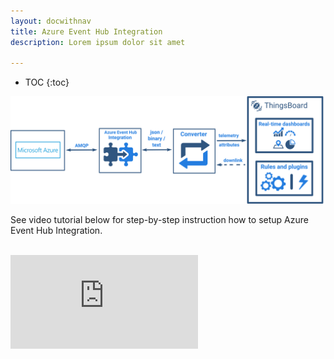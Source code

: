 ```yaml
---
layout: docwithnav
title: Azure Event Hub Integration
description: Lorem ipsum dolor sit amet 

---
```


* TOC
{:toc}

 ![image](/images/user-guide/integrations/azure-event-hub-integration.svg)
 
See video tutorial below for step-by-step instruction how to setup Azure Event Hub Integration.

<br/>
<div id="video">  
 <div id="video_wrapper">
     <iframe src="https://www.youtube.com/embed/Pl1_oXCnP-8" frameborder="0" allowfullscreen></iframe>
 </div>
</div> 